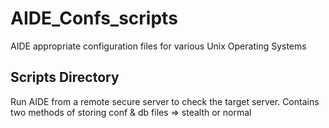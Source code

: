 # AIDE_Confs_scripts
AIDE appropriate configuration files for various Unix Operating Systems

## Scripts Directory
Run AIDE from a remote secure server to check the target server.
Contains two methods of storing conf & db files => stealth or normal
